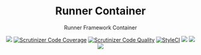 <h1 align="center">Runner Container</h1>

<p align="center">Runner Framework Container</p>

<p align="center">
<a href="https://travis-ci.org/RunnerLee/container"><img src="https://travis-ci.org/RunnerLee/container.svg?branch=master" /></a>
<a href="https://scrutinizer-ci.com/g/RunnerLee/container/?branch=master"><img src="https://scrutinizer-ci.com/g/RunnerLee/container/badges/coverage.png?b=master" title="Scrutinizer Code Coverage"></a>
<a href="https://scrutinizer-ci.com/g/RunnerLee/container/?branch=master"><img src="https://scrutinizer-ci.com/g/RunnerLee/container/badges/quality-score.png?b=master" title="Scrutinizer Code Quality"></a>
<a href="https://styleci.io/repos/176199761"><img src="https://styleci.io/repos/176199761/shield?branch=master" alt="StyleCI"></a>
<a href="https://github.com/RunnerLee/container"><img src="https://poser.pugx.org/runner/container/v/stable" /></a>
<a href="http://www.php.net/"><img src="https://img.shields.io/badge/php-%3E%3D5.6-8892BF.svg" /></a>
<a href="https://github.com/RunnerLee/container"><img src="https://poser.pugx.org/runner/container/license" /></a>
</p>
